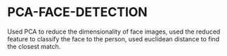 # PCA-FACE-DETECTION
Used PCA to reduce the dimensionality of face images, used the reduced feature to classify the face to the person, used euclidean distance to find the closest match.
